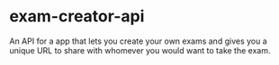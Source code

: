 # exam-creator-api
An API for a app that lets you create your own exams and gives you a unique URL to share with whomever you would want to take the exam.
